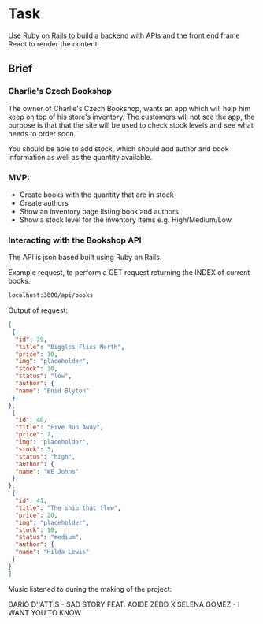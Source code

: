 # Task

Use Ruby on Rails to build a backend with APIs and the front end frame React to render the content.

## Brief

### Charlie's Czech Bookshop

The owner of Charlie's Czech Bookshop, wants an app which will help him keep on top of his store's inventory. The customers will not see the app, the purpose is that that the site will be used to check stock levels and see what needs to order soon.

You should be able to add stock, which should add author and book information as well as the quantity available.

### MVP:

- Create books with the quantity that are in stock
- Create authors
- Show an inventory page listing book and authors
- Show a stock level for the inventory items e.g. High/Medium/Low

### Interacting with the Bookshop API

The API is json based built using Ruby on Rails.

Example request, to perform a GET request returning the INDEX of current books.
```bash
localhost:3000/api/books
```

Output of request:
```json
[
 {
  "id": 39,
  "title": "Biggles Flies North",
  "price": 10,
  "img": "placeholder",
  "stock": 30,
  "status": "low",
  "author": {
  "name": "Enid Blyton"
 }
},
 {
  "id": 40,
  "title": "Five Run Away",
  "price": 7,
  "img": "placeholder",
  "stock": 3,
  "status": "high",
  "author": {
  "name": "WE Johns"
 }
},
 {
  "id": 41,
  "title": "The ship that flew",
  "price": 20,
  "img": "placeholder",
  "stock": 10,
  "status": "medium",
  "author": {
  "name": "Hilda Lewis"
 }
}
]
```

Music listened to during the making of the project:

DARIO D''ATTIS - SAD STORY FEAT. AOIDE
ZEDD X SELENA GOMEZ - I WANT YOU TO KNOW
